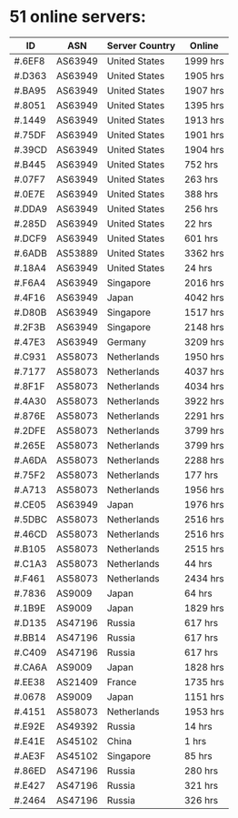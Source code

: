 # 51 online servers:

| ID | ASN | Server Country | Online |
| ------ | ------ | ------ | ------ |
| #.6EF8 | AS63949 | United States | 1999 hrs |
| #.D363 | AS63949 | United States | 1905 hrs |
| #.BA95 | AS63949 | United States | 1907 hrs |
| #.8051 | AS63949 | United States | 1395 hrs |
| #.1449 | AS63949 | United States | 1913 hrs |
| #.75DF | AS63949 | United States | 1901 hrs |
| #.39CD | AS63949 | United States | 1904 hrs |
| #.B445 | AS63949 | United States | 752 hrs |
| #.07F7 | AS63949 | United States | 263 hrs |
| #.0E7E | AS63949 | United States | 388 hrs |
| #.DDA9 | AS63949 | United States | 256 hrs |
| #.285D | AS63949 | United States | 22 hrs |
| #.DCF9 | AS63949 | United States | 601 hrs |
| #.6ADB | AS53889 | United States | 3362 hrs |
| #.18A4 | AS63949 | United States | 24 hrs |
| #.F6A4 | AS63949 | Singapore | 2016 hrs |
| #.4F16 | AS63949 | Japan | 4042 hrs |
| #.D80B | AS63949 | Singapore | 1517 hrs |
| #.2F3B | AS63949 | Singapore | 2148 hrs |
| #.47E3 | AS63949 | Germany | 3209 hrs |
| #.C931 | AS58073 | Netherlands | 1950 hrs |
| #.7177 | AS58073 | Netherlands | 4037 hrs |
| #.8F1F | AS58073 | Netherlands | 4034 hrs |
| #.4A30 | AS58073 | Netherlands | 3922 hrs |
| #.876E | AS58073 | Netherlands | 2291 hrs |
| #.2DFE | AS58073 | Netherlands | 3799 hrs |
| #.265E | AS58073 | Netherlands | 3799 hrs |
| #.A6DA | AS58073 | Netherlands | 2288 hrs |
| #.75F2 | AS58073 | Netherlands | 177 hrs |
| #.A713 | AS58073 | Netherlands | 1956 hrs |
| #.CE05 | AS63949 | Japan | 1976 hrs |
| #.5DBC | AS58073 | Netherlands | 2516 hrs |
| #.46CD | AS58073 | Netherlands | 2516 hrs |
| #.B105 | AS58073 | Netherlands | 2515 hrs |
| #.C1A3 | AS58073 | Netherlands | 44 hrs |
| #.F461 | AS58073 | Netherlands | 2434 hrs |
| #.7836 | AS9009 | Japan | 64 hrs |
| #.1B9E | AS9009 | Japan | 1829 hrs |
| #.D135 | AS47196 | Russia | 617 hrs |
| #.BB14 | AS47196 | Russia | 617 hrs |
| #.C409 | AS47196 | Russia | 617 hrs |
| #.CA6A | AS9009 | Japan | 1828 hrs |
| #.EE38 | AS21409 | France | 1735 hrs |
| #.0678 | AS9009 | Japan | 1151 hrs |
| #.4151 | AS58073 | Netherlands | 1953 hrs |
| #.E92E | AS49392 | Russia | 14 hrs |
| #.E41E | AS45102 | China | 1 hrs |
| #.AE3F | AS45102 | Singapore | 85 hrs |
| #.86ED | AS47196 | Russia | 280 hrs |
| #.E427 | AS47196 | Russia | 321 hrs |
| #.2464 | AS47196 | Russia | 326 hrs |

